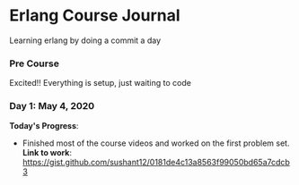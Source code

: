 # Erlang Course Journal
Learning erlang by doing a commit a day

### Pre Course

Excited!! Everything is setup, just waiting to code


### Day 1: May 4, 2020

**Today's Progress**:
  - Finished most of the course videos and worked on the first problem set.
**Link to work**: https://gist.github.com/sushant12/0181de4c13a8563f99050bd65a7cdcb3

